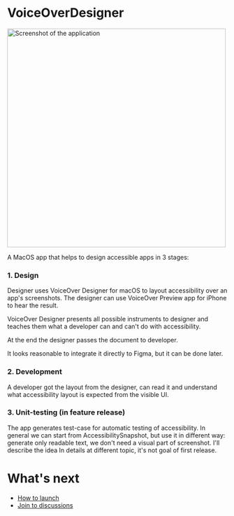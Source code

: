 # VoiceOverDesigner

<img width="500" alt="Screenshot of the application" src="https://user-images.githubusercontent.com/3120680/176926458-f46bad3b-4235-47ca-ab18-fa203ddb61d2.png">

A MacOS app that helps to design accessible apps in 3 stages:

### 1. Design

Designer uses VoiceOver Designer for macOS to layout accessibility over an app's screenshots. The designer can use VoiceOver Preview app for iPhone to hear the result.

VoiceOver Designer presents all possible instruments to designer and teaches them what a developer can and can't do with accessibility.

At the end the designer passes the document to developer.

It looks reasonable to integrate it directly to Figma, but it can be done later.

### 2. Development

A developer got the layout from the designer, can read it and understand what accessibility layout is expected from the visible UI.

### 3. Unit-testing (in feature release)

The app generates test-case for automatic testing of accessibility. In general we can start from AccessibilitySnapshot, but use it in different way: generate only readable text, we don't need a visual part of screenshot. I'll describe the idea In details at different topic, it's not goal of first release.

# What's next
- [How to launch](https://github.com/VODGroup/VoiceOverDesigner/wiki)
- [Join to discussions](https://github.com/VODGroup/VoiceOverDesigner/discussions)

